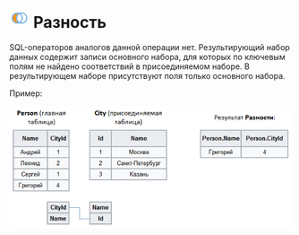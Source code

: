 # ![](../../../media/app/processors/transformation/joins-07.svg) Разность

SQL-операторов аналогов данной операции нет. Результирующий набор данных содержит записи основного набора, для которых по ключевым полям не найдено соответствий в присоединяемом наборе. В результирующем наборе присутствуют поля только основного набора.

Пример:

![](../../../media/app/processors/transformation/join/difference-example.png)
